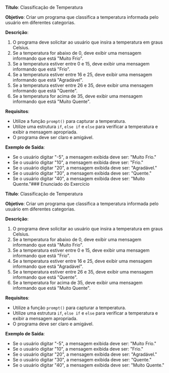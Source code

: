 
**Título**: Classificação de Temperatura

**Objetivo**: Criar um programa que classifica a temperatura informada pelo usuário em diferentes categorias.

**Descrição**:
1. O programa deve solicitar ao usuário que insira a temperatura em graus Celsius.
2. Se a temperatura for abaixo de 0, deve exibir uma mensagem informando que está "Muito Frio".
3. Se a temperatura estiver entre 0 e 15, deve exibir uma mensagem informando que está "Frio".
4. Se a temperatura estiver entre 16 e 25, deve exibir uma mensagem informando que está "Agradável".
5. Se a temperatura estiver entre 26 e 35, deve exibir uma mensagem informando que está "Quente".
6. Se a temperatura for acima de 35, deve exibir uma mensagem informando que está "Muito Quente".

**Requisitos**:
- Utilize a função `prompt()` para capturar a temperatura.
- Utilize uma estrutura `if`, `else if` e `else` para verificar a temperatura e exibir a mensagem apropriada.
- O programa deve ser claro e amigável.

**Exemplo de Saída**:
- Se o usuário digitar "-5", a mensagem exibida deve ser: "Muito Frio."
- Se o usuário digitar "10", a mensagem exibida deve ser: "Frio."
- Se o usuário digitar "20", a mensagem exibida deve ser: "Agradável."
- Se o usuário digitar "30", a mensagem exibida deve ser: "Quente."
- Se o usuário digitar "40", a mensagem exibida deve ser: "Muito Quente."### Enunciado do Exercício

**Título**: Classificação de Temperatura

**Objetivo**: Criar um programa que classifica a temperatura informada pelo usuário em diferentes categorias.

**Descrição**:
1. O programa deve solicitar ao usuário que insira a temperatura em graus Celsius.
2. Se a temperatura for abaixo de 0, deve exibir uma mensagem informando que está "Muito Frio".
3. Se a temperatura estiver entre 0 e 15, deve exibir uma mensagem informando que está "Frio".
4. Se a temperatura estiver entre 16 e 25, deve exibir uma mensagem informando que está "Agradável".
5. Se a temperatura estiver entre 26 e 35, deve exibir uma mensagem informando que está "Quente".
6. Se a temperatura for acima de 35, deve exibir uma mensagem informando que está "Muito Quente".

**Requisitos**:
- Utilize a função `prompt()` para capturar a temperatura.
- Utilize uma estrutura `if`, `else if` e `else` para verificar a temperatura e exibir a mensagem apropriada.
- O programa deve ser claro e amigável.

**Exemplo de Saída**:
- Se o usuário digitar "-5", a mensagem exibida deve ser: "Muito Frio."
- Se o usuário digitar "10", a mensagem exibida deve ser: "Frio."
- Se o usuário digitar "20", a mensagem exibida deve ser: "Agradável."
- Se o usuário digitar "30", a mensagem exibida deve ser: "Quente."
- Se o usuário digitar "40", a mensagem exibida deve ser: "Muito Quente."